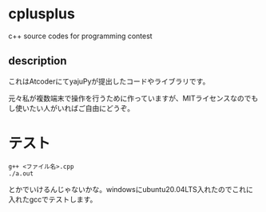 # cplusplus
 c++ source codes for programming contest

## description
これはAtcoderにてyajuPyが提出したコードやライブラリです。

元々私が複数端末で操作を行うために作っていますが、MITライセンスなのでもし使いたい人がいればご自由にどうぞ。

# テスト
```
g++ <ファイル名>.cpp
./a.out
```

とかでいけるんじゃないかな。windowsにubuntu20.04LTS入れたのでこれに入れたgccでテストします。
